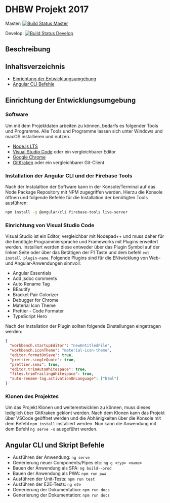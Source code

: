# DHBW Projekt 2017

Master:
[![Build Status Master](https://travis-ci.com/danielsogl/eventpicking.svg?token=TnE38j2B5MyqLFwcdqer&branch=master)](https://travis-ci.com/danielsogl/eventpicking)

Develop:
[![Build Status Develop](https://travis-ci.com/danielsogl/eventpicking.svg?token=TnE38j2B5MyqLFwcdqer&branch=develop)](https://travis-ci.com/danielsogl/eventpicking)

## Beschreibung

## Inhaltsverzeichnis

* [Einrichtung der Entwicklungsumgebung](#einrichtung-der-entwicklungsumgebung)
* [Angular CLI Befehle](#angular-cli-befehle)

## Einrichtung der Entwicklungsumgebung

### Software

Um mit dem Projektdaten arbeiten zu können, bedarfs es folgender Tools und
Programme. Alle Tools und Programme lassen sich unter Windows und macOS
installieren und nutzen.

* [Node.js LTS](https://nodejs.org)
* [Visual Studio Code](https://code.visualstudio.com) oder ein vergleichbarer
  Editor
* [Google Chrome](https://www.google.com/chrome/browser/desktop/index.html)
* [GitKraken](https://www.gitkraken.com) oder ein vergleichbarer Git-Client

### Installation der Angular CLI und der Firebase Tools

Nach der Instalaltion der Software kann in der Konsole/Terminal auf das Node
Package Repository mit NPM zugegriffen werden. Hierzu die Konsole öffnen und
folgende Befehle für die Installation der benötigten Tools ausführen:

```bash
npm install -g @angular/cli firebase-tools live-server
```

### Einrichtung von Visual Studio Code

Visual Studio ist ein Editor, vergleichbar mit Nodepad++ und muss daher für die
benötigte Programmiersprache und Frameworks mit Plugins erweitert werden.
Installiert werden diese entweder über das Plugin Symbol auf der linken Seite
oder über das Betätigen der F1 Taste und dem befehl `ext install plugin-name`.
Folgende Plugins sind für die ENtwicklung von Web- und Angular-Anwendungen
sinnvoll:

* Angular Essentials
* Add jsdoc comments
* Auto Rename Tag
* BEautify
* Bracket Pair Colorizer
* Debugger for Chrome
* Material Icon Theme
* Prettier - Code Formater
* TypeScript Hero

Nach der Installation der Plugin sollten folgende Einstellungen eingetragen
werden:

```json
{
  "workbench.startupEditor": "newUntitledFile",
  "workbench.iconTheme": "material-icon-theme",
  "editor.formatOnSave": true,
  "prettier.singleQuote": true,
  "prettier.semi": true,
  "editor.trimAutoWhitespace": true,
  "files.trimTrailingWhitespace": true,
  "auto-rename-tag.activationOnLanguage": ["html"]
}
```

### Klonen des Projektes

Um das Projekt Klonen und weiterentwicklen zu können, muss dieses lediglich über
GitKraken geklont werden. Nach dem Klonen kann das Projekt über VSCode geöffnet
werden und die Abhänigkeiten über die Konsole mit dem Befehl `npm install`
installiert werden. Nun kann die Anwendung mit dem Befehl `ng serve -o`
ausgeführt werden.

## Angular CLI und Skript Befehle

* Ausführen der Anwendung: `ng serve`
* Generierung neuer Components/Pipes etc: `ng g <typ> <name>`
* Bauen der Anwendung als SPA: `ng build--prod`
* Bauen der Anwendung als PWA: `npm run pwa`
* Ausführen der Unit-Tests: `npm run test`
* Ausführen der E2E-Tests: `ng e2e`
* Generierung der Dokumentation: `npm run docs`
* Generierung der Dokumentation: `npm run docs`
